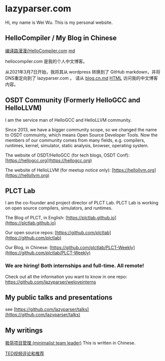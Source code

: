 # lazyparser.com

Hi, my name is Wei Wu. This is my personal website.

## HelloCompiler / My Blog in Chinese

[编译路漫漫/HelloCompiler.com](blog.cn.html) [md](https://github.com/lazyparser/lazyparser.github.io/blob/master/blog.cn.md)

hellocompiler.com 是我的个人中文博客。

从2021年3月7日开始，我将其从 wordpress 转换到了 GitHub markdown，并将DNS重定向到了 lazyparser.com 。
请从 [blog.cn.md](blog.cn.md) [HTML](blog.cn.html)  访问我的中文博客内容。

## OSDT Community (Formerly HelloGCC and HelloLLVM)

I am the service man of HelloGCC and HelloLLVM community.

Since 2013, we have a bigger community scope, so we changed the name to OSDT commuinty, which means Open Source Developer Tools. Now the members of our community comes from many fields, e.g. compilers, runtimes, kernel, simulator, static analysis, browser, operating system.

The website of OSDT/HelloGCC (for tech blogs, OSDT Conf):
[https://hellogcc.org](https://hellogcc.org)

The website of HelloLLVM (for meetup notice only):
[https://hellollvm.org](https://hellollvm.org)

## PLCT Lab

I am the co-founder and project director of PLCT Lab. PLCT Lab is working on open source compilers, simulators, and runtimes.

The Blog of PLCT, in English:
[https://plctlab.github.io](https://plctlab.github.io)

Our open source repos:
[https://github.com/plctlab](https://github.com/plctlab)

Our Blog, in Chinese:
[https://github.com/plctlab/PLCT-Weekly](https://github.com/plctlab/PLCT-Weekly)

### We are hiring! Both internships and full-time. All remote!

Check out all the information you want to know in one repo:
https://github.com/lazyparser/weloveinterns

## My public talks and presentations

see [https://github.com/lazyparser/talks](https://github.com/lazyparser/talks)

## My writings

[极简项目管理 (minimalist team leader)](https://github.com/lazyparser/minimalist-team-leader) This is written in Chinese.

[TED视频评论和推荐](https://github.com/lazyparser/TED-comments)
